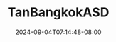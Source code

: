 --- 
title: "TanBangkokASD"
description: "streaming  video bokep TanBangkokASD ig video full baru"
date: 2024-09-04T07:14:48-08:00
file_code: "qqey4p6r4u6m"
draft: false
cover: "f3pgzq5xrt0qvhzq.jpg"
tags: ["TanBangkokASD", "bokep-indo", "bokep-viral", "bokep-ig"]
length: 1768
fld_id: "1390195"
foldername: "ASD"
categories: ["ASD"]
views: 20
---